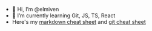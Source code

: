 - 👋 Hi, I’m @elmiven
- 🌱 I’m currently learning Git, JS, TS, React
- Here's my <a href="https://github.com/elmiven/md-chsh" about=blank>markdown cheat sheet</a> and <a href="https://github.com/elmiven/git-chsh">git cheat sheet</a>
